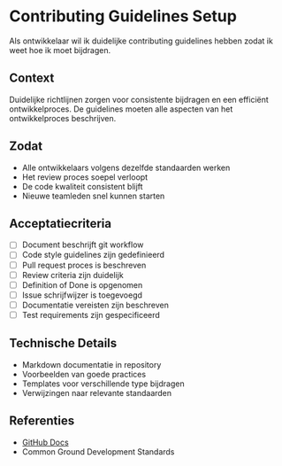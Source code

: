 # Contributing Guidelines Setup

Als ontwikkelaar wil ik duidelijke contributing guidelines hebben zodat ik weet hoe ik moet bijdragen.

## Context
Duidelijke richtlijnen zorgen voor consistente bijdragen en een efficiënt ontwikkelproces. De guidelines moeten alle aspecten van het ontwikkelproces beschrijven.

## Zodat
- Alle ontwikkelaars volgens dezelfde standaarden werken
- Het review proces soepel verloopt
- De code kwaliteit consistent blijft
- Nieuwe teamleden snel kunnen starten

## Acceptatiecriteria
- [ ] Document beschrijft git workflow
- [ ] Code style guidelines zijn gedefinieerd
- [ ] Pull request proces is beschreven
- [ ] Review criteria zijn duidelijk
- [ ] Definition of Done is opgenomen
- [ ] Issue schrijfwijzer is toegevoegd
- [ ] Documentatie vereisten zijn beschreven
- [ ] Test requirements zijn gespecificeerd

## Technische Details
- Markdown documentatie in repository
- Voorbeelden van goede practices
- Templates voor verschillende type bijdragen
- Verwijzingen naar relevante standaarden

## Referenties
- [GitHub Docs](https://docs.github.com/en)
- Common Ground Development Standards 